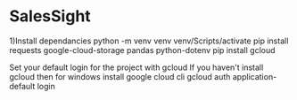 # SalesSight

1)Install dependancies 
python -m venv venv
venv/Scripts/activate
pip install requests google-cloud-storage pandas python-dotenv
pip install gcloud 

Set your default login for the project with gcloud 
If you haven't install gcloud then for windows install google cloud cli
gcloud auth application-default login
